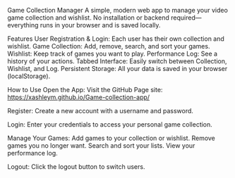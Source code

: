 Game Collection Manager
A simple, modern web app to manage your video game collection and wishlist.
No installation or backend required—everything runs in your browser and is saved locally.

Features
User Registration & Login: Each user has their own collection and wishlist.
Game Collection: Add, remove, search, and sort your games.
Wishlist: Keep track of games you want to play.
Performance Log: See a history of your actions.
Tabbed Interface: Easily switch between Collection, Wishlist, and Log.
Persistent Storage: All your data is saved in your browser (localStorage).

How to Use
Open the App:
Visit the GitHub Page site: https://xashleym.github.io/Game-collection-app/ 

Register:
Create a new account with a username and password.

Login:
Enter your credentials to access your personal game collection.

Manage Your Games:
Add games to your collection or wishlist.
Remove games you no longer want.
Search and sort your lists.
View your performance log.

Logout:
Click the logout button to switch users.
